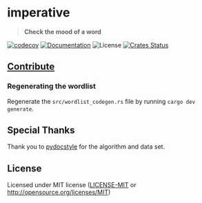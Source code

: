 # imperative

> **Check the mood of a word**

[![codecov](https://codecov.io/gh/crate-ci/imperative/branch/master/graph/badge.svg)](https://codecov.io/gh/crate-ci/imperative)
[![Documentation](https://img.shields.io/badge/docs-master-blue.svg)][Documentation]
![License](https://img.shields.io/crates/l/imperative.svg)
[![Crates Status](https://img.shields.io/crates/v/imperative.svg)](https://crates.io/crates/imperative)

## [Contribute](CONTRIBUTING.md)

### Regenerating the wordlist

Regenerate the `src/wordlist_codegen.rs` file by running `cargo dev generate`.

## Special Thanks

Thank you to [pydocstyle](https://github.com/PyCQA/pydocstyle/) for the algorithm and data set.

## License

Licensed under MIT license ([LICENSE-MIT](LICENSE-MIT) or http://opensource.org/licenses/MIT)

[Crates.io]: https://crates.io/crates/imperative
[Documentation]: https://docs.rs/imperative
